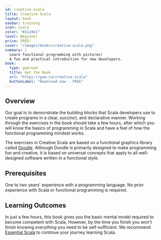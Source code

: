 ```yaml
---
id: creative-scala
title: Creative Scala
layout: book
navbar: training
icon: scala
color: "#21a9e1"
level: Beginner
price: FREE!
cover: "/images/books/creative-scala.png"
summary: |
  Learn functional programming with pictures!
  A fun and practical introduction for new developers.
book:
  type: gumroad
  title: Get the Book
  url: "https://gum.co/creative-scala"
  buttonLabel: "Download now - FREE"
---
```


## Overview

Our goal is to demonstrate the building blocks that Scala developers use to create programs in a clear, succinct, and declarative manner. Working through the exercises in the book should take a few hours, after which you will know the basics of programming in Scala and have a feel of how the functional programming mindset works.

The exercises in Creative Scala are based on a functional graphics library called [Doodle][doodle]. Although Doodle is primarily designed to make programming fun and creative, it is based on universal concepts that apply to all well-designed software written in a functional style.

## Prerequisites

One to two years' experience with a programming language.
No prior experience with Scala or functional programming is required.

## Learning Outcomes

In just a few hours, this book gives you the basic mental model
required to become competent with Scala,
However, by the time you finish you won't finish knowing
*everything* you need to be self-sufficient.
We recommend [Essential Scala][essential-scala]
to continue your journey learning Scala.


[essential-scala]: /books/essential-scala
[doodle]: https://github.com/underscoreio/doodle
